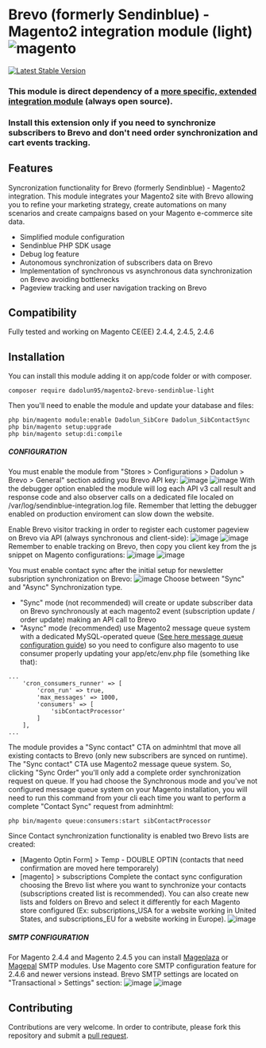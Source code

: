 # Brevo (formerly Sendinblue) - Magento2 integration module (light) <img src="https://avatars.githubusercontent.com/u/168457?s=40&v=4" alt="magento" /> 
[![Latest Stable Version](https://poser.pugx.org/dadolun95/magento2-brevo-sendinblue-light/v/stable)](https://packagist.org/packages/dadolun95/magento2-brevo-sendinblue-light)

### This module is direct dependency of a [more specific, extended integration module](https://github.com/dadolun95/magento2-brevo-sendinblue) (always open source).
### Install this extension only if you need to synchronize subscribers to Brevo and don't need order synchronization and cart events tracking.


## Features
Syncronization functionality for Brevo (formerly Sendinblue) - Magento2 integration.
This module integrates your Magento2 site with Brevo allowing you to refine your marketing strategy, create automations on many scenarios and create campaigns based on your Magento e-commerce site data.
- Simplified module configuration
- Sendinblue PHP SDK usage
- Debug log feature
- Autonomous synchronization of subscribers data on Brevo
- Implementation of synchronous vs asynchronous data synchronization on Brevo avoiding bottlenecks
- Pageview tracking and user navigation tracking on Brevo

## Compatibility
Fully tested and working on Magento CE(EE) 2.4.4, 2.4.5, 2.4.6

## Installation
You can install this module adding it on app/code folder or with composer.
```
composer require dadolun95/magento2-brevo-sendinblue-light
```
Then you'll need to enable the module and update your database and files:
```
php bin/magento module:enable Dadolun_SibCore Dadolun_SibContactSync
php bin/magento setup:upgrade
php bin/magento setup:di:compile
```

##### CONFIGURATION
You must enable the module from "Stores > Configurations > Dadolun > Brevo > General" section adding you Brevo API key:
![image](https://github.com/dadolun95/magento2-brevo-sendinblue/assets/8927461/99b868ef-ecd8-46fa-8d40-2ceb143573ba)
![image](https://github.com/dadolun95/magento2-brevo-sendinblue/assets/8927461/69a5cce9-a74f-45fb-a646-1689fd1c456d)
With the debugger option enabled the module will log each API v3 call result and response code and also observer calls on a dedicated file localed on /var/log/sendinblue-integration.log file.
Remember that letting the debugger enabled on production enviroment can slow down the website.

Enable Brevo visitor tracking in order to register each customer pageview on Brevo via API (always synchronous and client-side):
![image](https://github.com/dadolun95/magento2-brevo-sendinblue/assets/8927461/78a1ab0c-520c-48e4-a8e2-c9e6adfed62a)
![image](https://github.com/dadolun95/magento2-brevo-sendinblue/assets/8927461/06359428-c2ed-4480-872d-ffe0b7dfed51)
Remember to enable tracking on Brevo, then copy you client key from the js snippet on Magento configurations:
![image](https://github.com/dadolun95/magento2-brevo-sendinblue/assets/8927461/ded74101-cc62-4499-9c2c-5afd8853880e)
![image](https://github.com/dadolun95/magento2-brevo-sendinblue/assets/8927461/3d106cba-4807-43c3-885f-ea78a9b80ff3)

You must enable contact sync after the initial setup for newsletter subsription synchronization on Brevo:
![image](https://github.com/dadolun95/magento2-brevo-sendinblue/assets/8927461/2d2a4ded-52d6-4b60-844c-aa946694df1f)
Choose between "Sync" and "Async" Synchronization type.
- "Sync" mode (not recommended) will create or update subscriber data on Brevo synchronously at each magento2 event (subscription update / order update) making an API call to Brevo
- "Async" mode (recommended) use Magento2 message queue system with a dedicated MySQL-operated queue ([See here message queue configuration guide](https://experienceleague.adobe.com/docs/commerce-operations/configuration-guide/message-queues/manage-message-queues.html?lang=en)) so you need to configure also magento to use consumer properly updating your app/etc/env.php file (something like that):
```
...
    'cron_consumers_runner' => [
        'cron_run' => true,
        'max_messages' => 1000,
        'consumers' => [
            'sibContactProcessor'
        ]
    ],
...
```
The module provides a "Sync contact" CTA on adminhtml that move all existing contacts to Brevo (only new subscribers are synced on runtime). 
The "Sync contact" CTA use Magento2 message queue system. So, clicking "Sync Order" you'll only add a complete order synchronization request on queue.
If you had choose the Synchronous mode and you've not configured message queue system on your Magento installation, you will need to run this command from your cli each time you want to perform a complete "Contact Sync" request from adminhtml:
```
php bin/magento queue:consumers:start sibContactProcessor
```
Since Contact synchronization functionality is enabled two Brevo lists are created:
- [Magento Optin Form] > Temp - DOUBLE OPTIN (contacts that need confirmation are moved here temporarely)
- [magento] > subscriptions
Complete the contact sync configuration choosing the Brevo list where you want to synchronize your contacts (subscriptions created list is recommended).
You can also create new lists and folders on Brevo and select it differently for each Magento store configured (Ex: subscriptions_USA for a website working in United States, and subscriptions_EU for a website working in Europe).
![image](https://github.com/dadolun95/magento2-brevo-sendinblue/assets/8927461/76e606ff-7de5-42c6-8075-e069b762c00a)

##### SMTP CONFIGURATION
For Magento 2.4.4 and Magento 2.4.5 you can install [Mageplaza](https://www.mageplaza.com/magento-2-smtp/) or [Magepal](https://github.com/magepal/magento2-gmail-smtp-app) SMTP modules.
Use Magento core SMTP configuration feature for 2.4.6 and newer versions instead.
Brevo SMTP settings are located on "Transactional > Settings" section:
![image](https://github.com/dadolun95/magento2-brevo-sendinblue/assets/8927461/82af3caa-af3c-4ad9-96ee-caaa5c1804c0)
![image](https://github.com/dadolun95/magento2-brevo-sendinblue/assets/8927461/25e2eb89-4139-4f44-919d-16e5a228d085)


## Contributing
Contributions are very welcome. In order to contribute, please fork this repository and submit a [pull request](https://docs.github.com/en/free-pro-team@latest/github/collaborating-with-issues-and-pull-requests/creating-a-pull-request).
